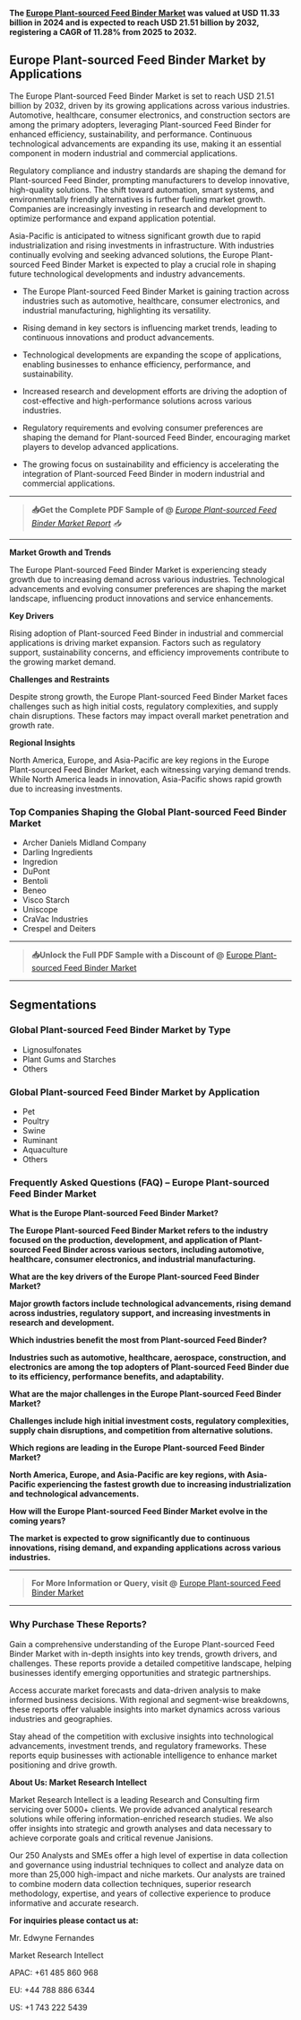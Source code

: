 <p><strong>The <a href="https://www.marketresearchintellect.com/download-sample/?rid=939684&amp;utm_source=Pulse-April-Europe&amp;utm_medium=852">Europe Plant-sourced Feed Binder Market</a> was valued at USD 11.33 billion in 2024 and is expected to reach USD 21.51 billion by 2032, registering a CAGR of 11.28% from 2025 to 2032.</strong></p><h2>Europe Plant-sourced Feed Binder Market by Applications&nbsp;</h2><p><p>The Europe Plant-sourced Feed Binder Market is set to reach USD 21.51 billion by 2032, driven by its growing applications across various industries. Automotive, healthcare, consumer electronics, and construction sectors are among the primary adopters, leveraging Plant-sourced Feed Binder for enhanced efficiency, sustainability, and performance. Continuous technological advancements are expanding its use, making it an essential component in modern industrial and commercial applications.</p><p>Regulatory compliance and industry standards are shaping the demand for Plant-sourced Feed Binder, prompting manufacturers to develop innovative, high-quality solutions. The shift toward automation, smart systems, and environmentally friendly alternatives is further fueling market growth. Companies are increasingly investing in research and development to optimize performance and expand application potential.</p><p>Asia-Pacific is anticipated to witness significant growth due to rapid industrialization and rising investments in infrastructure. With industries continually evolving and seeking advanced solutions, the Europe Plant-sourced Feed Binder Market is expected to play a crucial role in shaping future technological developments and industry advancements.</p></p><ul><li><p>The Europe Plant-sourced Feed Binder Market is gaining traction across industries such as automotive, healthcare, consumer electronics, and industrial manufacturing, highlighting its versatility.</p></li><li><p>Rising demand in key sectors is influencing market trends, leading to continuous innovations and product advancements.</p></li><li><p>Technological developments are expanding the scope of applications, enabling businesses to enhance efficiency, performance, and sustainability.</p></li><li><p>Increased research and development efforts are driving the adoption of cost-effective and high-performance solutions across various industries.</p></li><li><p>Regulatory requirements and evolving consumer preferences are shaping the demand for Plant-sourced Feed Binder, encouraging market players to develop advanced applications.</p></li><li><p>The growing focus on sustainability and efficiency is accelerating the integration of Plant-sourced Feed Binder in modern industrial and commercial applications.</p></li></ul><hr /><blockquote><p><strong><span class="font-[700]">📥Get the Complete PDF Sample of @ </span></strong><em><span class="font-[700]"><a href="https://www.marketresearchintellect.com/download-sample/?rid=939684&amp;utm_source=Pulse-April-Europe&amp;utm_medium=852" target="_blank" data-tracking-control-name="article-ssr-frontend-pulse_little-text-block" data-tracking-will-navigate="" data-test-link="">Europe Plant-sourced Feed Binder Market Report</a>&nbsp;📥</span></em></p></blockquote><hr /><p class="" data-start="77" data-end="360"><strong data-start="77" data-end="105">Market Growth and Trends</strong></p><p class="" data-start="77" data-end="360">The Europe Plant-sourced Feed Binder Market is experiencing steady growth due to increasing demand across various industries. Technological advancements and evolving consumer preferences are shaping the market landscape, influencing product innovations and service enhancements.</p><p class="" data-start="362" data-end="606"><strong data-start="362" data-end="377">Key Drivers</strong></p><p class="" data-start="362" data-end="606">Rising adoption of Plant-sourced Feed Binder in industrial and commercial applications is driving market expansion. Factors such as regulatory support, sustainability concerns, and efficiency improvements contribute to the growing market demand.</p><p class="" data-start="608" data-end="849"><strong data-start="608" data-end="637">Challenges and Restraints</strong></p><p class="" data-start="608" data-end="849">Despite strong growth, the Europe Plant-sourced Feed Binder Market faces challenges such as high initial costs, regulatory complexities, and supply chain disruptions. These factors may impact overall market penetration and growth rate.</p><p class="" data-start="851" data-end="1095"><strong data-start="851" data-end="872">Regional Insights</strong></p><p class="" data-start="851" data-end="1095">North America, Europe, and Asia-Pacific are key regions in the Europe Plant-sourced Feed Binder Market, each witnessing varying demand trends. While North America leads in innovation, Asia-Pacific shows rapid growth due to increasing investments.</p><p><h3>Top Companies Shaping the Global Plant-sourced Feed Binder Market </h3><ul><li>Archer Daniels Midland Company</li><li>Darling Ingredients</li><li>Ingredion</li><li>DuPont</li><li>Bentoli</li><li>Beneo</li><li>Visco Starch</li><li>Uniscope</li><li>CraVac Industries</li><li>Crespel and Deiters</li></ul></p><hr /><blockquote><p><strong>📥Unlock the Full PDF Sample with a Discount of @</strong> <a href="https://www.marketresearchintellect.com/ask-for-discount/?rid=939684&amp;utm_source=Pulse-April-Europe&amp;utm_medium=852">Europe Plant-sourced Feed Binder Market</a></p></blockquote><hr /><p><h2>Segmentations</h2><h3>Global Plant-sourced Feed Binder Market by Type</h3><ul><li>Lignosulfonates</li><li>Plant Gums and Starches</li><li>Others</li></ul><h3>Global Plant-sourced Feed Binder Market by Application</h3><ul><li>Pet</li><li>Poultry</li><li>Swine</li><li>Ruminant</li><li>Aquaculture</li><li>Others</li></ul></p><h3><strong>Frequently Asked Questions (FAQ) &ndash; Europe Plant-sourced Feed Binder Market</strong></h3><p><strong>What is the Europe Plant-sourced Feed Binder Market?</strong></p><p><strong>The Europe Plant-sourced Feed Binder Market refers to the industry focused on the production, development, and application of Plant-sourced Feed Binder across various sectors, including automotive, healthcare, consumer electronics, and industrial manufacturing.</strong></p><p><strong>What are the key drivers of the Europe Plant-sourced Feed Binder Market?</strong></p><p><strong>Major growth factors include technological advancements, rising demand across industries, regulatory support, and increasing investments in research and development.</strong></p><p><strong>Which industries benefit the most from Plant-sourced Feed Binder?</strong></p><p><strong>Industries such as automotive, healthcare, aerospace, construction, and electronics are among the top adopters of Plant-sourced Feed Binder due to its efficiency, performance benefits, and adaptability.</strong></p><p><strong>What are the major challenges in the Europe Plant-sourced Feed Binder Market?</strong></p><p><strong>Challenges include high initial investment costs, regulatory complexities, supply chain disruptions, and competition from alternative solutions.</strong></p><p><strong>Which regions are leading in the Europe Plant-sourced Feed Binder Market?</strong></p><p><strong>North America, Europe, and Asia-Pacific are key regions, with Asia-Pacific experiencing the fastest growth due to increasing industrialization and technological advancements.</strong></p><p><strong>How will the Europe Plant-sourced Feed Binder Market evolve in the coming years?</strong></p><p><strong>The market is expected to grow significantly due to continuous innovations, rising demand, and expanding applications across various industries.</strong></p><hr /><blockquote><p><span class="font-[700]"><strong>For More Information or Query, visit&nbsp;@</strong>&nbsp;</span><span class="font-[700]"><a href="https://www.marketresearchintellect.com/product/global-plant-sourced-feed-binder-market/?utm_source=Linkedin&utm_medium=852" target="_blank" data-tracking-control-name="article-ssr-frontend-pulse_little-text-block" data-tracking-will-navigate="" data-test-link="">Europe Plant-sourced Feed Binder Market</a></span></p></blockquote><hr /><h3><strong data-start="0" data-end="31">Why Purchase These Reports?</strong></h3><p class="" data-start="35" data-end="297">Gain a comprehensive understanding of the Europe Plant-sourced Feed Binder Market with in-depth insights into key trends, growth drivers, and challenges. These reports provide a detailed competitive landscape, helping businesses identify emerging opportunities and strategic partnerships.</p><p class="" data-start="299" data-end="540">Access accurate market forecasts and data-driven analysis to make informed business decisions. With regional and segment-wise breakdowns, these reports offer valuable insights into market dynamics across various industries and geographies.</p><p class="" data-start="542" data-end="784">Stay ahead of the competition with exclusive insights into technological advancements, investment trends, and regulatory frameworks. These reports equip businesses with actionable intelligence to enhance market positioning and drive growth.</p><p><strong><span class="font-[700]">About Us: Market Research Intellect</span></strong></p><p><span class="">Market Research Intellect is a leading Research and Consulting firm servicing over 5000+ clients. We provide advanced analytical research solutions while offering information-enriched research studies.&nbsp;</span>We also offer insights into strategic and growth analyses and data necessary to achieve corporate goals and critical revenue Janisions.</p><p><span class="">Our 250 Analysts and SMEs offer a high level of expertise in data collection and governance using industrial techniques to collect and analyze data on more than 25,000 high-impact and niche markets. Our analysts are trained to combine modern data collection techniques, superior research methodology, expertise, and years of collective experience to produce informative and accurate research.</span></p><p><strong>For inquiries please contact us at:</strong></p><p>Mr. Edwyne Fernandes</p><p>Market Research Intellect</p><p>APAC: +61 485 860 968</p><p>EU: +44 788 886 6344</p><p>US: +1 743 222 5439</p>